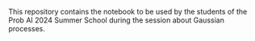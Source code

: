 This repository contains the notebook to be used by the students of the Prob AI 2024 Summer School during the session about Gaussian processes. 

